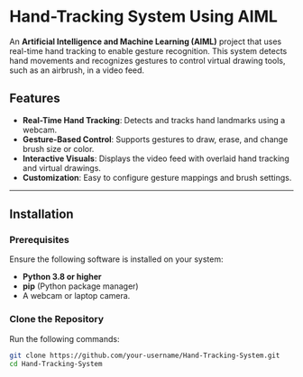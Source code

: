 # Hand-Tracking System Using AIML

An **Artificial Intelligence and Machine Learning (AIML)** project that uses real-time hand tracking to enable gesture recognition. This system detects hand movements and recognizes gestures to control virtual drawing tools, such as an airbrush, in a video feed.

## Features

- **Real-Time Hand Tracking**: Detects and tracks hand landmarks using a webcam.
- **Gesture-Based Control**: Supports gestures to draw, erase, and change brush size or color.
- **Interactive Visuals**: Displays the video feed with overlaid hand tracking and virtual drawings.
- **Customization**: Easy to configure gesture mappings and brush settings.

---

## Installation

### Prerequisites
Ensure the following software is installed on your system:
- **Python 3.8 or higher**
- **pip** (Python package manager)
- A webcam or laptop camera.

### Clone the Repository
Run the following commands:
```bash
git clone https://github.com/your-username/Hand-Tracking-System.git
cd Hand-Tracking-System
